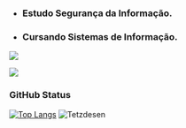 - ### Estudo Segurança da Informação.
- ### Cursando Sistemas de Informação.



![](https://img.shields.io/badge/-HackTheBox-%239FEF00?style=for-the-badge&logo=hackthebox&logoColor=white)

![](https://www.hackthebox.eu/badge/image/1045602)
### GitHub Status

[![Top Langs](https://github-readme-stats.vercel.app/api/top-langs/?username=Tetzdesen&layout=compact&theme=midnight-purple&show_icons=true)](https://github.com/anuraghazra/github-readme-stats)
![Tetzdesen](https://github-readme-stats.vercel.app/api?username=Tetzdesen&show_icons=true&theme=midnight-purple)



